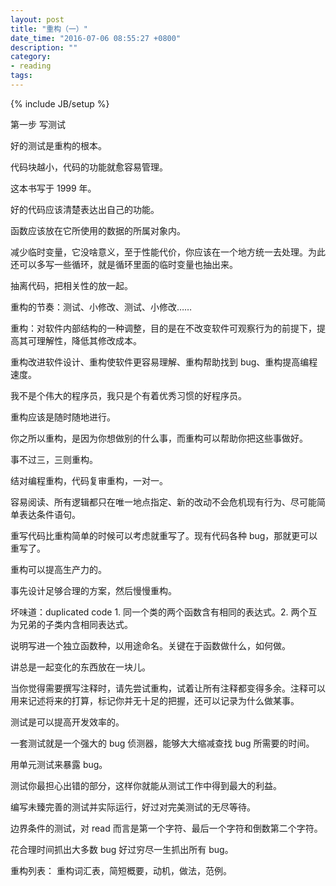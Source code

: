 ```yaml
---
layout: post
title: "重构（一）"
date_time: "2016-07-06 08:55:27 +0800"
description: ""
category:
- reading
tags:
---
```

{% include JB/setup %}

第一步
写测试

好的测试是重构的根本。

代码块越小，代码的功能就愈容易管理。

这本书写于 1999 年。

好的代码应该清楚表达出自己的功能。

函数应该放在它所使用的数据的所属对象内。

减少临时变量，它没啥意义，至于性能代价，你应该在一个地方统一去处理。为此还可以多写一些循环，就是循环里面的临时变量也抽出来。

抽离代码，把相关性的放一起。

重构的节奏：测试、小修改、测试、小修改……

重构：对软件内部结构的一种调整，目的是在不改变软件可观察行为的前提下，提高其可理解性，降低其修改成本。

重构改进软件设计、重构使软件更容易理解、重构帮助找到 bug、重构提高编程速度。

我不是个伟大的程序员，我只是个有着优秀习惯的好程序员。

重构应该是随时随地进行。

你之所以重构，是因为你想做别的什么事，而重构可以帮助你把这些事做好。

事不过三，三则重构。

结对编程重构，代码复审重构，一对一。

容易阅读、所有逻辑都只在唯一地点指定、新的改动不会危机现有行为、尽可能简单表达条件语句。

重写代码比重构简单的时候可以考虑就重写了。现有代码各种 bug，那就更可以重写了。

重构可以提高生产力的。

事先设计足够合理的方案，然后慢慢重构。

坏味道：duplicated code 1. 同一个类的两个函数含有相同的表达式。2. 两个互为兄弟的子类内含相同表达式。

说明写进一个独立函数种，以用途命名。关键在于函数做什么，如何做。

讲总是一起变化的东西放在一块儿。

当你觉得需要撰写注释时，请先尝试重构，试着让所有注释都变得多余。注释可以用来记述将来的打算，标记你并无十足的把握，还可以记录为什么做某事。

测试是可以提高开发效率的。

一套测试就是一个强大的 bug 侦测器，能够大大缩减查找 bug 所需要的时间。

用单元测试来暴露 bug。

测试你最担心出错的部分，这样你就能从测试工作中得到最大的利益。

编写未臻完善的测试并实际运行，好过对完美测试的无尽等待。

边界条件的测试，对 read 而言是第一个字符、最后一个字符和倒数第二个字符。

花合理时间抓出大多数 bug 好过穷尽一生抓出所有 bug。

重构列表：
重构词汇表，简短概要，动机，做法，范例。

